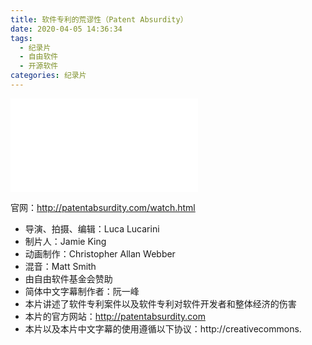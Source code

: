 ```yaml
---
title: 软件专利的荒谬性（Patent Absurdity）
date: 2020-04-05 14:36:34
tags:
  - 纪录片
  - 自由软件
  - 开源软件
categories: 纪录片
---
```


<iframe src="//player.bilibili.com/player.html?aid=15221360&bvid=BV1sx411u7qy&cid=24774214&page=1" scrolling="no" border="0" frameborder="no" framespacing="0" allowfullscreen="true"> </iframe>



官网：<http://patentabsurdity.com/watch.html>

- 导演、拍摄、编辑：Luca Lucarini
- 制片人：Jamie King
- 动画制作：Christopher Allan Webber
- 混音：Matt Smith
- 由自由软件基金会赞助
- 简体中文字幕制作者：阮一峰
- 本片讲述了软件专利案件以及软件专利对软件开发者和整体经济的伤害
- 本片的官方网站：http://patentabsurdity.com
- 本片以及本片中文字幕的使用遵循以下协议：http://creativecommons.
